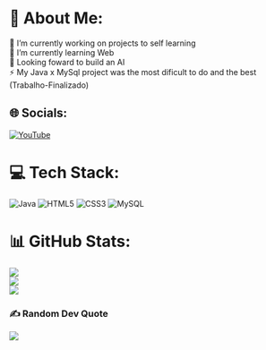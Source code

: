 # 💫 About Me:
🔭 I’m currently working on projects to self learning<br>🌱 I’m currently learning Web<br>💬 Looking foward to build an AI<br>⚡ My Java x MySql project was the most dificult to do and the best (Trabalho-Finalizado)


## 🌐 Socials:
[![YouTube](https://img.shields.io/badge/YouTube-%23FF0000.svg?logo=YouTube&logoColor=white)](https://youtube.com/@@nichbrosa) 

# 💻 Tech Stack:
![Java](https://img.shields.io/badge/java-%23ED8B00.svg?style=for-the-badge&logo=java&logoColor=white) ![HTML5](https://img.shields.io/badge/html5-%23E34F26.svg?style=for-the-badge&logo=html5&logoColor=white) ![CSS3](https://img.shields.io/badge/css3-%231572B6.svg?style=for-the-badge&logo=css3&logoColor=white) ![MySQL](https://img.shields.io/badge/mysql-%2300f.svg?style=for-the-badge&logo=mysql&logoColor=white)
# 📊 GitHub Stats:
![](https://github-readme-stats.vercel.app/api?username=nichbrosa&theme=dark&hide_border=false&include_all_commits=false&count_private=false)<br/>
![](https://github-readme-streak-stats.herokuapp.com/?user=nichbrosa&theme=dark&hide_border=false)<br/>
![](https://github-readme-stats.vercel.app/api/top-langs/?username=nichbrosa&theme=dark&hide_border=false&include_all_commits=false&count_private=false&layout=compact)

### ✍️ Random Dev Quote
![](https://quotes-github-readme.vercel.app/api?type=horizontal&theme=radical)

<!-- Proudly created with GPRM ( https://gprm.itsvg.in ) -->
